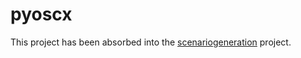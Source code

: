 # pyoscx

This project has been absorbed into the [scenariogeneration](https://github.com/pyoscx/scenariogeneration) project.


